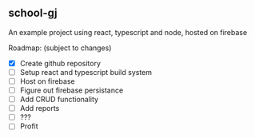 school-gj
---

An example project using react, typescript and node, hosted on firebase

Roadmap: (subject to changes)
- [x] Create github repository
- [ ] Setup react and typescript build system
- [ ] Host on firebase
- [ ] Figure out firebase persistance
- [ ] Add CRUD functionality
- [ ] Add reports
- [ ] ???
- [ ] Profit
